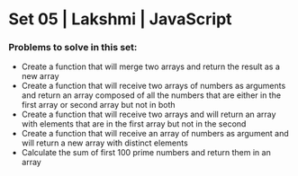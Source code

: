 <h1> Set 05 | Lakshmi | JavaScript </h1>
<h3> Problems to solve in this set: </h3>
<ul>
    <li>Create a function that will merge two arrays and return the result as a new array</li>
    <li>Create a function that will receive two arrays of numbers as arguments and return an array composed of all the numbers that are either in the first array or second array but not in both</li>
    <li>Create a function that will receive two arrays and will return an array with elements that are in the first array but not in the second</li>
    <li>Create a function that will receive an array of numbers as argument and will return a new array with distinct elements</li>
    <li>Calculate the sum of first 100 prime numbers and return them in an array</li>
</ul>